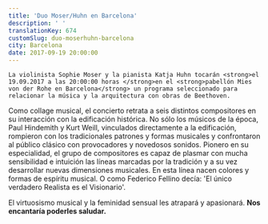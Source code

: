 ```yaml
---
title: 'Duo Moser/Huhn en Barcelona'
description: ' '
translationKey: 674
customSlug: duo-moserhuhn-barcelona
city: Barcelona
date: 2017-09-19 20:00:00
---
```


    La violinista Sophie Moser y la pianista Katja Huhn tocarán <strong>el 19.09.2017 a las 20:00:00 horas </strong>en el <strong>pabellón Mies von der Rohe en Barcelona</strong> un programa seleccionado para relacionar la música y la arquitectura con obras de Beethoven.

Como collage musical, el concierto retrata a seis distintos compositores en su interacción con la edificación histórica. No sólo los músicos de la época, Paul Hindemith y Kurt Weill, vinculados directamente a la edificación, rompieron con los tradicionales patrones y formas musicales y confrontaron al público clásico con provocadores y novedosos sonidos. Pionero en su especialidad, el grupo de compositores es capaz de plasmar con mucha sensibilidad e intuición las líneas marcadas por la tradición y a su vez desarrollar nuevas dimensiones musicales. En esta línea nacen colores y formas de espíritu musical. O como Federico Fellino decía: 'El único verdadero Realista es el Visionario'.

El virtuosismo musical y la feminidad sensual les atrapará y apasionará. <strong>Nos encantaría poderles saludar.</strong>
